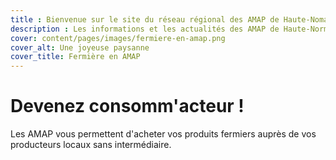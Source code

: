 ```yaml
---
title : Bienvenue sur le site du réseau régional des AMAP de Haute-Nomandie
description : Les informations et les actualités des AMAP de Haute-Normandie
cover: content/pages/images/fermiere-en-amap.png
cover_alt: Une joyeuse paysanne
cover_title: Fermière en AMAP
---
```


# Devenez consomm'acteur !
Les <abbr>AMAP</abbr> vous permettent d'acheter vos produits fermiers auprès de vos producteurs locaux sans intermédiaire.